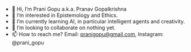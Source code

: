 - 👋   Hi, I’m Prani Gopu a.k.a. Pranav Gopalkrishna
- 👀   I’m interested in Epistemology and Ethics.
- 🌱   I’m currently learning AI, in particular intelligent agents and creativity.
- 💞️   I’m looking to collaborate on nothing yet.
- 📫   How to reach me? Email: pranigopu@gmail.com, Instagram: @prani_gopu

<!---
pranigopu/pranigopu is a ✨ special ✨ repository because its `README.md` (this file) appears on your GitHub profile.
You can click the Preview link to take a look at your changes.
--->
